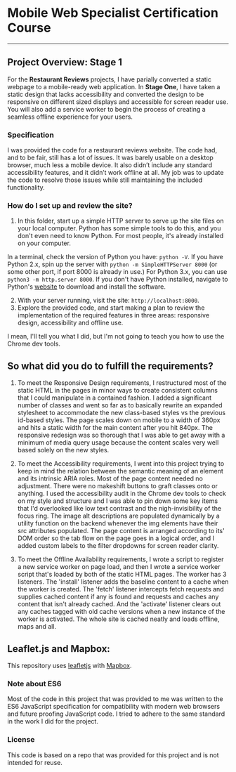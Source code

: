 # Mobile Web Specialist Certification Course
---

## Project Overview: Stage 1

For the **Restaurant Reviews** projects, I have parially converted a static webpage to a mobile-ready web application. In **Stage One**, I have taken a static design that lacks accessibility and converted the design to be responsive on different sized displays and accessible for screen reader use. You will also add a service worker to begin the process of creating a seamless offline experience for your users.

### Specification

I was provided the code for a restaurant reviews website. The code had, and to be fair, still has a lot of issues. It was barely usable on a desktop browser, much less a mobile device. It also didn’t include any standard accessibility features, and it didn’t work offline at all. My job was to update the code to resolve those issues while still maintaining the included functionality.

### How do I set up and review the site?

1. In this folder, start up a simple HTTP server to serve up the site files on your local computer. Python has some simple tools to do this, and you don't even need to know Python. For most people, it's already installed on your computer.

In a terminal, check the version of Python you have: `python -V`. If you have Python 2.x, spin up the server with `python -m SimpleHTTPServer 8000` (or some other port, if port 8000 is already in use.) For Python 3.x, you can use `python3 -m http.server 8000`. If you don't have Python installed, navigate to Python's [website](https://www.python.org/) to download and install the software.

2. With your server running, visit the site: `http://localhost:8000`.
3. Explore the provided code, and start making a plan to review the implementation of the required features in three areas: responsive design, accessibility and offline use.

I mean, I'll tell you what I did, but I'm not going to teach you how to use the Chrome dev tools.

## So what did you do to fulfill the requirements?

1. To meet the Responsive Design requirements, I restructured most of the static HTML in the pages in minor ways to create consistent columns that I could manipulate in a contained fashion. I added a significant number of classes and went so far as to basically rewrite an expanded stylesheet to accommodate the new class-based styles vs the previous id-based styles. The page scales down on mobile to a width of 360px and hits a static width for the main content after you hit 840px. The responsive redesign was so thorough that I was able to get away with a minimum of media query usage because the content scales very well based solely on the new styles.

2. To meet the Accessibility requirements, I went into this project trying to keep in mind the relation between the semantic meaning of an element and its intrinsic ARIA roles. Most of the page content needed no adjustment. There were no makeshift buttons to graft classes onto or anything. I used the accessibility audit in the Chrome dev tools to check on my style and structure and I was able to pin down some key items that I'd overlooked like low text contrast and the nigh-invisibility of the focus ring. The image alt descriptions are populated dynamically by a utility function on the backend whenever the img elements have their src attributes populated. The page content is arranged according to its' DOM order so the tab flow on the page goes in a logical order, and I added custom labels to the filter dropdowns for screen reader clarity.

3. To meet the Offline Availability requirements, I wrote a script to register a new service worker on page load, and then I wrote a service worker script that's loaded by both of the static HTML pages. The worker has 3 listeners. The 'install' listener adds the baseline content to a cache when the worker is created. The 'fetch' listener intercepts fetch requests and supplies cached content if any is found and requests and caches any content that isn't already cached. And the 'activate' listener clears out any caches tagged with old cache versions when a new instance of the worker is activated. The whole site is cached neatly and loads offline, maps and all.

## Leaflet.js and Mapbox:

This repository uses [leafletjs](https://leafletjs.com/) with [Mapbox](https://www.mapbox.com/).

### Note about ES6

Most of the code in this project that was provided to me was written to the ES6 JavaScript specification for compatibility with modern web browsers and future proofing JavaScript code. I tried to adhere to the same standard in the work I did for the project.

### License

This code is based on a repo that was provided for this project and is not intended for reuse.

